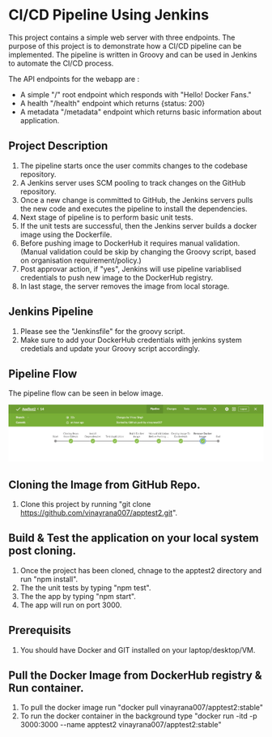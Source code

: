 # CI/CD Pipeline Using Jenkins
This project contains a simple web server with three endpoints. The purpose of this project is to demonstrate how a CI/CD pipeline can be implemented. The pipeline is written in Groovy and can be used in Jenkins to automate the CI/CD process. 

The API endpoints for the webapp are :
- A simple "/" root endpoint which responds with "Hello! Docker Fans."
- A health "/health" endpoint which returns {status: 200}
- A metadata "/metadata" endpoint which returns basic information about application.


## Project Description 
1. The pipeline starts once the user commits changes to the codebase repository.
2. A Jenkins server uses SCM pooling to track changes on the GitHub repository.
3. Once a new change is committed to GitHub, the Jenkins servers pulls the new code and executes the pipeline to install the dependencies.
4. Next stage of pipeline is to perform basic unit tests.
5. If the unit tests are successful, then the Jenkins server builds a docker image using the Dockerfile.
6. Before pushing image to DockerHub it requires manual validation. (Manual validation could be skip by changing the Groovy script, based on organisation requirement/policy.)
7. Post approvar action, if "yes", Jenkins will use pipeline variablised credentials to push new image to the DockerHub registry.
8. In last stage, the server removes the image from local storage.


## Jenkins Pipeline
1. Please see the "Jenkinsfile" for the groovy script.
2. Make sure to add your DockerHub credentials with jenkins system credetials and update your Groovy script accordingly.

## Pipeline Flow
The pipeline flow can be seen in below image.

<img src="images/CICD-Pipeline.JPG">

## Cloning the Image from GitHub Repo.
1. Clone this project by running "git clone https://github.com/vinayrana007/apptest2.git".


## Build & Test the application on your local system post cloning.
1. Once the project has been cloned, chnage to the apptest2 directory and run "npm install".
2. The the unit tests by typing "npm test".
3. The the app by typing "npm start".
4. The app will run on port 3000.


## Prerequisits
1. You should have Docker and GIT installed on your laptop/desktop/VM.


## Pull the Docker Image from DockerHub registry & Run container.
1. To pull the docker image run "docker pull vinayrana007/apptest2:stable"
2. To run the docker container in the background type "docker run -itd -p 3000:3000 --name apptest2 vinayrana007/apptest2:stable"

